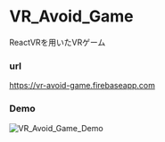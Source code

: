 # VR_Avoid_Game
ReactVRを用いたVRゲーム

### url
https://vr-avoid-game.firebaseapp.com

### Demo
![VR_Avoid_Game_Demo](https://imgur.com/gzgsSJq.gif)